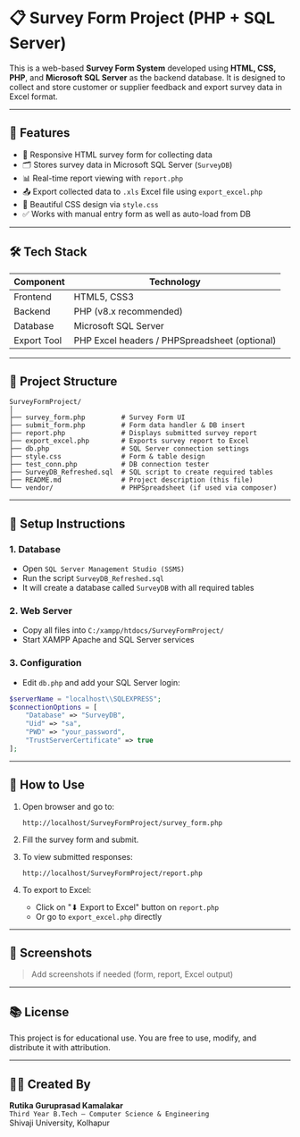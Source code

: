 # 📋 Survey Form Project (PHP + SQL Server)

This is a web-based **Survey Form System** developed using **HTML, CSS, PHP**, and **Microsoft SQL Server** as the backend database. It is designed to collect and store customer or supplier feedback and export survey data in Excel format.

---

## 🔧 Features

- 📝 Responsive HTML survey form for collecting data
- 🗂️ Stores survey data in Microsoft SQL Server (`SurveyDB`)
- 📊 Real-time report viewing with `report.php`
- 📤 Export collected data to `.xls` Excel file using `export_excel.php`
- 🎨 Beautiful CSS design via `style.css`
- ✅ Works with manual entry form as well as auto-load from DB

---

## 🛠️ Tech Stack

| Component    | Technology           |
|--------------|----------------------|
| Frontend     | HTML5, CSS3          |
| Backend      | PHP (v8.x recommended) |
| Database     | Microsoft SQL Server |
| Export Tool  | PHP Excel headers / PHPSpreadsheet (optional) |

---

## 📁 Project Structure

```
SurveyFormProject/
│
├── survey_form.php         # Survey Form UI
├── submit_form.php         # Form data handler & DB insert
├── report.php              # Displays submitted survey report
├── export_excel.php        # Exports survey report to Excel
├── db.php                  # SQL Server connection settings
├── style.css               # Form & table design
├── test_conn.php           # DB connection tester
├── SurveyDB_Refreshed.sql  # SQL script to create required tables
├── README.md               # Project description (this file)
└── vendor/                 # PHPSpreadsheet (if used via composer)
```

---

## 🧰 Setup Instructions

### 1. Database
- Open `SQL Server Management Studio (SSMS)`
- Run the script `SurveyDB_Refreshed.sql`
- It will create a database called `SurveyDB` with all required tables

### 2. Web Server
- Copy all files into `C:/xampp/htdocs/SurveyFormProject/`
- Start XAMPP Apache and SQL Server services

### 3. Configuration
- Edit `db.php` and add your SQL Server login:
```php
$serverName = "localhost\\SQLEXPRESS"; 
$connectionOptions = [
    "Database" => "SurveyDB",
    "Uid" => "sa",
    "PWD" => "your_password",
    "TrustServerCertificate" => true
];
```

---

## 🚀 How to Use

1. Open browser and go to:
   ```
   http://localhost/SurveyFormProject/survey_form.php
   ```

2. Fill the survey form and submit.

3. To view submitted responses:
   ```
   http://localhost/SurveyFormProject/report.php
   ```

4. To export to Excel:
   - Click on "⬇ Export to Excel" button on `report.php`
   - Or go to `export_excel.php` directly

---

## 📸 Screenshots

> Add screenshots if needed (form, report, Excel output)

---

## 📚 License

This project is for educational use. You are free to use, modify, and distribute it with attribution.

---

## 👩‍💻 Created By

**Rutika Guruprasad Kamalakar**  
`Third Year B.Tech – Computer Science & Engineering`  
Shivaji University, Kolhapur
